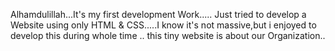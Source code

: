 Alhamdulillah...It's my first development Work.....
Just tried to develop a Website using only HTML & CSS.....I know it's not massive,but i enjoyed to develop this during whole time .. this tiny website is about our Organization..
